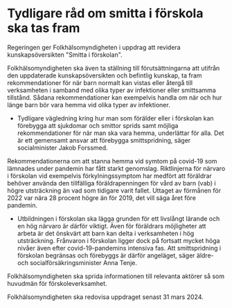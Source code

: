 # Tydligare råd om smitta i förskola ska tas fram

Regeringen ger Folkhälsomyndigheten i uppdrag att revidera kunskapsöversikten "Smitta i förskolan".

Folkhälsomyndigheten ska även ta ställning till förutsättningarna att utifrån den uppdaterade kunskapsöversikten och befintlig kunskap, ta fram rekommendationer för när barn normalt kan vistas eller återgå till verksamheten i samband med olika typer av infektioner eller smittsamma tillstånd. Sådana rekommendationer kan exempelvis handla om när och hur länge barn bör vara hemma vid olika typer av infektioner.

- Tydligare vägledning kring hur man som förälder eller i förskolan kan förebygga att sjukdomar och smittor sprids samt möjliga rekommendationer för när man ska vara hemma, underlättar för alla. Det är ett gemensamt ansvar att förebygga smittspridning, säger socialminister Jakob Forssmed.

Rekommendationerna om att stanna hemma vid symtom på covid-19 som lämnades under pandemin har fått starkt genomslag. Riktlinjerna för närvaro i förskolan vid exempelvis förkylningssymptom har medfört att föräldrar behöver använda den tillfälliga föräldrapenningen för vård av barn (vab) i högre utsträckning än vad som tidigare varit fallet. Uttaget av förmånen för 2022 var nära 28 procent högre än för 2019, det vill säga året före pandemin.

- Utbildningen i förskolan ska lägga grunden för ett livslångt lärande och en hög närvaro är därför viktigt. Även för föräldrars möjligheter att arbeta är det önskvärt att barn kan delta i verksamheten i hög utsträckning. Frånvaron i förskolan ligger dock på fortsatt mycket höga nivåer även efter covid-19-pandemins intensiva fas. Att smittspridning i förskolan begränsas och förebyggs är därför angeläget, säger äldre- och socialförsäkringsminister Anna Tenje.

Folkhälsomyndigheten ska sprida informationen till relevanta aktörer så som huvudmän för förskoleverksamhet.

Folkhälsomyndigheten ska redovisa uppdraget senast 31 mars 2024.
